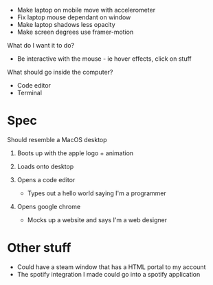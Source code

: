 - Make laptop on mobile move with accelerometer
- Fix laptop mouse dependant on window
- Make laptop shadows less opacity
- Make screen degrees use framer-motion

What do I want it to do?

- Be interactive with the mouse - ie hover effects, click on stuff

What should go inside the computer?

- Code editor
- Terminal

# Spec

Should resemble a MacOS desktop

1. Boots up with the apple logo + animation
2. Loads onto desktop

3. Opens a code editor

   - Types out a hello world saying I'm a programmer

4. Opens google chrome
   - Mocks up a website and says I'm a web designer

# Other stuff

- Could have a steam window that has a HTML portal to my account
- The spotify integration I made could go into a spotify application
